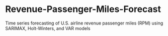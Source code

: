 # Revenue-Passenger-Miles-Forecast
Time series forecasting of U.S. airline revenue passenger miles (RPM) using SARIMAX, Holt-Winters, and VAR models
